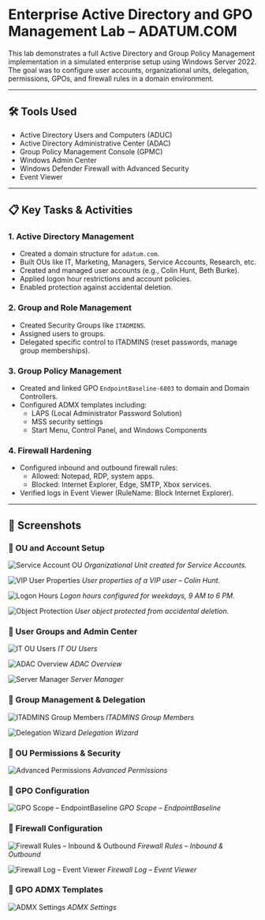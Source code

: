 # Enterprise Active Directory and GPO Management Lab – ADATUM.COM

This lab demonstrates a full Active Directory and Group Policy Management implementation in a simulated enterprise setup using Windows Server 2022. The goal was to configure user accounts, organizational units, delegation, permissions, GPOs, and firewall rules in a domain environment.

---

## 🛠️ Tools Used

- Active Directory Users and Computers (ADUC)
- Active Directory Administrative Center (ADAC)
- Group Policy Management Console (GPMC)
- Windows Admin Center
- Windows Defender Firewall with Advanced Security
- Event Viewer

---

## 📋 Key Tasks & Activities

### 1. **Active Directory Management**
- Created a domain structure for `adatum.com`.
- Built OUs like IT, Marketing, Managers, Service Accounts, Research, etc.
- Created and managed user accounts (e.g., Colin Hunt, Beth Burke).
- Applied logon hour restrictions and account policies.
- Enabled protection against accidental deletion.

### 2. **Group and Role Management**
- Created Security Groups like `ITADMINS`.
- Assigned users to groups.
- Delegated specific control to ITADMINS (reset passwords, manage group memberships).

### 3. **Group Policy Management**
- Created and linked GPO `EndpointBaseline-6803` to domain and Domain Controllers.
- Configured ADMX templates including:
  - LAPS (Local Administrator Password Solution)
  - MSS security settings
  - Start Menu, Control Panel, and Windows Components

### 4. **Firewall Hardening**
- Configured inbound and outbound firewall rules:
  - Allowed: Notepad, RDP, system apps.
  - Blocked: Internet Explorer, Edge, SMTP, Xbox services.
- Verified logs in Event Viewer (RuleName: Block Internet Explorer).

---

## 📸 Screenshots

### 🔹 OU and Account Setup
![Service Account OU](images/01-OU-Service-Account.png)
*Organizational Unit created for Service Accounts.*

![VIP User Properties](images/02-VIP-Account-Properties.png)
*User properties of a VIP user – Colin Hunt.*

![Logon Hours](images/03-Logon-Hours-Colin.png)
*Logon hours configured for weekdays, 9 AM to 6 PM.*

![Object Protection](images/04-Object-Details-prevent-accidental-deletion-Colin.png)
*User object protected from accidental deletion.*

### 🔹 User Groups and Admin Center
![IT OU Users](images/05-OU-IT-Users.png)
*IT OU Users*

![ADAC Overview](images/06-ADAC-Overview.png)
*ADAC Overview*

![Server Manager](images/07-Server-Manager-View.png)
*Server Manager*

### 🔹 Group Management & Delegation
![ITADMINS Group Members](images/08-Group-Members-ITADMINS.png)
*ITADMINS Group Members*

![Delegation Wizard](images/09-Delegation-Complete.png)
*Delegation Wizard*

### 🔹 OU Permissions & Security
![Advanced Permissions](images/10-Advanced-Permissions-Research.png)
*Advanced Permissions*

### 🔹 GPO Configuration
![GPO Scope – EndpointBaseline](images/11-GPO-EndpointBaseline-Scope.png)
*GPO Scope – EndpointBaseline*

### 🔹 Firewall Configuration
![Firewall Rules – Inbound & Outbound](images/12-WindowsFirewall-Inbound-Outbound-Rules.png)
*Firewall Rules – Inbound & Outbound*

![Firewall Log – Event Viewer](images/13-WindowsFirewall-EventLog.png)
*Firewall Log – Event Viewer*

### 🔹 GPO ADMX Templates
![ADMX Settings](images/15-GPO-Editor-ADMX-Templates.png)
*ADMX Settings*
